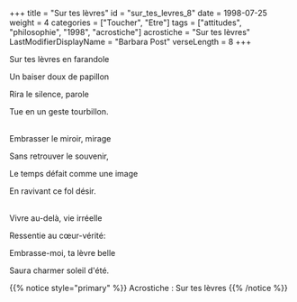 +++
title = "Sur tes lèvres"
id = "sur_tes_levres_8"
date = 1998-07-25
weight = 4
categories = ["Toucher", "Etre"]
tags = ["attitudes", "philosophie", "1998", "acrostiche"]
acrostiche = "Sur tes lèvres"
LastModifierDisplayName = "Barbara Post"
verseLength = 8
+++

Sur tes lèvres en farandole

Un baiser doux de papillon

Rira le silence, parole

Tue en un geste tourbillon.

 \
Embrasser le miroir, mirage

Sans retrouver le souvenir,

Le temps défait comme une image

En ravivant ce fol désir.

 \
Vivre au-delà, vie irréelle

Ressentie au cœur-vérité:

Embrasse-moi, ta lèvre belle

Saura charmer soleil d'été.

{{% notice style="primary" %}}
Acrostiche : Sur tes lèvres
{{% /notice %}}
